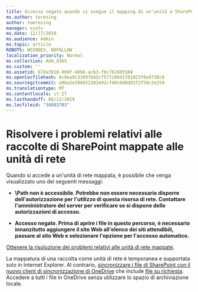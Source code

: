 ```yaml
---
title: Accesso negato quando si esegue il mapping di un'unità a SharePoint
ms.author: toresing
author: tomresing
manager: scotv
ms.date: 12/17/2018
ms.audience: Admin
ms.topic: article
ROBOTS: NOINDEX, NOFOLLOW
localization_priority: Normal
ms.collection: Adm_O365
ms.custom: ''
ms.assetid: b7da3918-969f-40bb-acb3-fbc762605504
ms.openlocfilehash: 6c9ea9c33097b65cf577106d1781023f0e9738c0
ms.sourcegitcommit: a9be2e396022382e92cf40c0d0d82f2f59c2e259
ms.translationtype: MT
ms.contentlocale: it-IT
ms.lasthandoff: 06/12/2019
ms.locfileid: "34883703"
---
```

# <a name="fix-problems-with-sharepoint-libraries-mapped-to-network-drives"></a>Risolvere i problemi relativi alle raccolte di SharePoint mappate alle unità di rete

Quando si accede a un'unità di rete mappata, è possibile che venga visualizzato uno dei seguenti messaggi:
  
- **\\Path non è accessibile. Potrebbe non essere necessario disporre dell'autorizzazione per l'utilizzo di questa risorsa di rete. Contattare l'amministratore del server per verificare se si dispone delle autorizzazioni di accesso.**

- **Accesso negato. Prima di aprire i file in questo percorso, è necessario innanzitutto aggiungere il sito Web all'elenco dei siti attendibili, passare al sito Web e selezionare l'opzione per l'accesso automatico.**

[Ottenere la risoluzione dei problemi relativi alle unità di rete mappate](https://support.office.com/article/ef399c67-4578-4c3a-adbe-0b489084eabe.aspx).
  
La mappatura di una raccolta come unità di rete è temporanea e supportata solo in Internet Explorer. Al contrario, [sincronizzare i file di SharePoint con il nuovo client di sincronizzazione di OneDrive](https://support.office.com/article/6de9ede8-5b6e-4503-80b2-6190f3354a88.aspx) che include [file su richiesta](https://support.office.com/article/0e6860d3-d9f3-4971-b321-7092438fb38e.aspx). Accedere a tutti i file in OneDrive senza utilizzare lo spazio di archiviazione locale.
  
